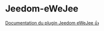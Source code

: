 # Jeedom-eWeJee
[Documentation du plugin Jeedom eWeJee :+1:](https://github.com/foulek57/jeedom-ewejee/blob/master/docs/fr_FR/index.md)
